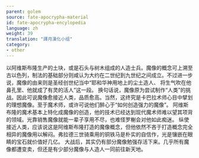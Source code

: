 ```yaml
---
parent: golem
source: fate-apocrypha-material
id: fate-apocrypha-encylopedia
language: zh
weight: 39
translation: "譯月漢化小组"
category:
- other
---
```


以阿维斯布隆生产的土块，或是石头与树木组成的人造士兵。魔像的概念可上溯至古以色列，制法的基础部分则咸认为大约在二世纪到九世纪之间成立。不过进一步说，魔像的由来则是圣经创世纪当中“耶和华神用地上的尘土造人、 将生气吹在他鼻孔里、他就成了有灵的活人”这一段。
换句话说，魔像原为尝试制作“人类”的挑战。因此可说魔像愈接近人类，品质愈高。当然，这终究是卡巴拉术师心目中擘划的理想魔像。至于魔术师，或许可说他们醉心于“如何创造强力的魔像”。
阿维斯布隆的魔术基本上特化成魔像的创造，他的技术已经达到现代魔术师难以望其项背的领域。光靠销售魔像就能一辈子享用不尽，也难怪罗榭会对他如此痴迷。
纵使接近人类，应该说这是阿维斯布隆打造的魔像概念，但他依然不吝于打造概念完全相异的魔像用以解闷。弗拉德三世骑乘用的铜铁马是朴实的自信作，光是镶嵌在眼睛的宝石就价值好几亿。
大战后，其实仍有部分魔像勉强存活下来。几乎所有魔像都遭变卖，但还是有少部分魔像与人造人一同前往新天地。
